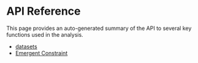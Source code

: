 # API Reference


This page provides an auto-generated summary of the API to several key functions used in the analysis.

- [datasets](api-datasets)
- [Emergent Constraint](api-emergent-constraint)